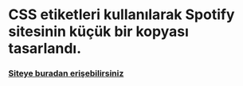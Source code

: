 # CSS etiketleri kullanılarak Spotify sitesinin küçük bir kopyası tasarlandı.
### [Siteye buradan erişebilirsiniz](https://clone-basic-spotify.netlify.app/)